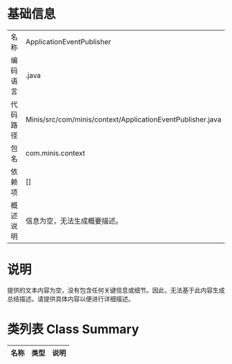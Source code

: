 # 基础信息

|      |      |
|------|------|
| 名称 | ApplicationEventPublisher |
| 编码语言 | .java |
| 代码路径 | Minis/src/com/minis/context/ApplicationEventPublisher.java |
| 包名 | com.minis.context |
| 依赖项 | [] |
| 概述说明 | 信息为空，无法生成概要描述。 |

# 说明

提供的文本内容为空，没有包含任何关键信息或细节。因此，无法基于此内容生成总结描述。请提供具体内容以便进行详细描述。

# 类列表 Class Summary

| 名称   | 类型  | 说明 |
|-------|------|-------------|




